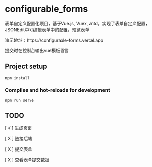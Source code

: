 # configurable_forms
表单自定义配置化项目，基于Vue.js, Vuex, antd。实现了表单自定义配置，JSONEdit中可编辑表单中的配置，预览表单

演示地址：https://configurable-forms.vercel.app

提交时在控制台输出vue模板语言

## Project setup
```
npm install
```

### Compiles and hot-reloads for development
```
npm run serve
```
## TODO

[ √ ] 生成页面

[ X ] 链接后端

[ X ] 提交表单

[ X ] 查看表单提交数据
